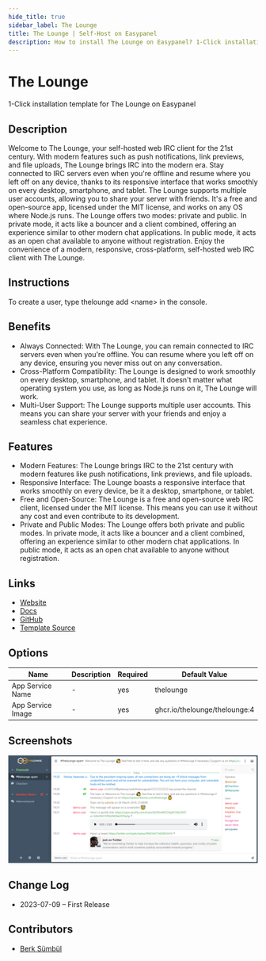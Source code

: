 ```yaml
---
hide_title: true
sidebar_label: The Lounge
title: The Lounge | Self-Host on Easypanel
description: How to install The Lounge on Easypanel? 1-Click installation template for The Lounge on Easypanel
---
```


<!-- generated -->

# The Lounge

1-Click installation template for The Lounge on Easypanel

## Description

Welcome to The Lounge, your self-hosted web IRC client for the 21st century. With modern features such as push notifications, link previews, and file uploads, The Lounge brings IRC into the modern era. Stay connected to IRC servers even when you&#39;re offline and resume where you left off on any device, thanks to its responsive interface that works smoothly on every desktop, smartphone, and tablet. The Lounge supports multiple user accounts, allowing you to share your server with friends. It&#39;s a free and open-source app, licensed under the MIT license, and works on any OS where Node.js runs. The Lounge offers two modes: private and public. In private mode, it acts like a bouncer and a client combined, offering an experience similar to other modern chat applications. In public mode, it acts as an open chat available to anyone without registration. Enjoy the convenience of a modern, responsive, cross-platform, self-hosted web IRC client with The Lounge.

## Instructions

To create a user, type thelounge add &lt;name&gt; in the console.

## Benefits

- Always Connected: With The Lounge, you can remain connected to IRC servers even when you're offline. You can resume where you left off on any device, ensuring you never miss out on any conversation.
- Cross-Platform Compatibility: The Lounge is designed to work smoothly on every desktop, smartphone, and tablet. It doesn't matter what operating system you use, as long as Node.js runs on it, The Lounge will work.
- Multi-User Support: The Lounge supports multiple user accounts. This means you can share your server with your friends and enjoy a seamless chat experience.

## Features

- Modern Features: The Lounge brings IRC to the 21st century with modern features like push notifications, link previews, and file uploads.
- Responsive Interface: The Lounge boasts a responsive interface that works smoothly on every device, be it a desktop, smartphone, or tablet.
- Free and Open-Source: The Lounge is a free and open-source web IRC client, licensed under the MIT license. This means you can use it without any cost and even contribute to its development.
- Private and Public Modes: The Lounge offers both private and public modes. In private mode, it acts like a bouncer and a client combined, offering an experience similar to other modern chat applications. In public mode, it acts as an open chat available to anyone without registration.

## Links

- [Website](https://thelounge.chat/)
- [Docs](https://thelounge.chat/docs)
- [GitHub](https://github.com/thelounge)
- [Template Source](https://github.com/easypanel-io/templates/tree/main/templates/thelounge)

## Options

Name | Description | Required | Default Value
-|-|-|-
App Service Name | - | yes | thelounge
App Service Image | - | yes | ghcr.io/thelounge/thelounge:4

## Screenshots

![The Lounge Screenshot](./assets/screenshot.png)

## Change Log

- 2023-07-09 – First Release

## Contributors

- [Berk Sümbül](https://berksmbl.com)
